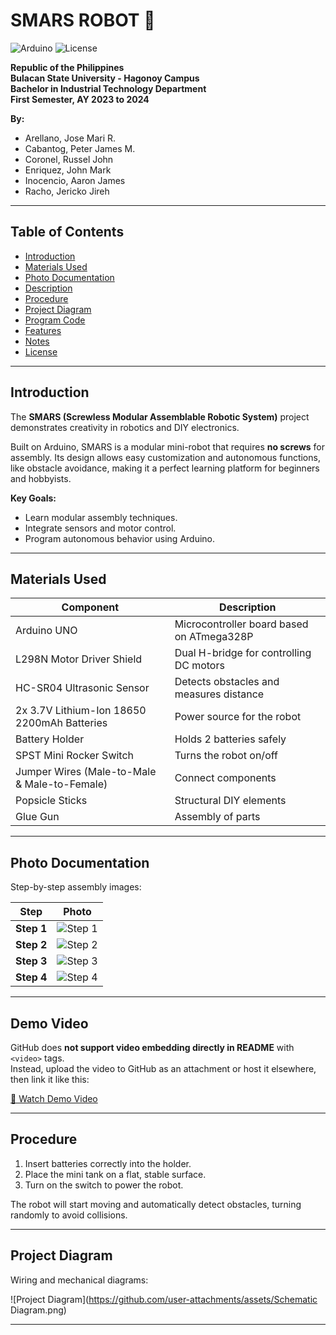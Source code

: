 # SMARS ROBOT 🤖

![Arduino](https://img.shields.io/badge/Platform-Arduino-blue)
![License](https://img.shields.io/badge/License-MIT-green)

**Republic of the Philippines**  
**Bulacan State University - Hagonoy Campus**  
**Bachelor in Industrial Technology Department**  
**First Semester, AY 2023 to 2024**  

**By:**  
- Arellano, Jose Mari R.  
- Cabantog, Peter James M.  
- Coronel, Russel John  
- Enriquez, John Mark  
- Inocencio, Aaron James  
- Racho, Jericko Jireh  

---

## Table of Contents
- [Introduction](#introduction)  
- [Materials Used](#materials-used)  
- [Photo Documentation](#photo-documentation)  
- [Description](#description)  
- [Procedure](#procedure)  
- [Project Diagram](#project-diagram)  
- [Program Code](#program-code)  
- [Features](#features)  
- [Notes](#notes)  
- [License](#license)  

---

## Introduction

The **SMARS (Screwless Modular Assemblable Robotic System)** project demonstrates creativity in robotics and DIY electronics.  

Built on Arduino, SMARS is a modular mini-robot that requires **no screws** for assembly. Its design allows easy customization and autonomous functions, like obstacle avoidance, making it a perfect learning platform for beginners and hobbyists.  

**Key Goals:**  
- Learn modular assembly techniques.  
- Integrate sensors and motor control.  
- Program autonomous behavior using Arduino.  

---

## Materials Used

| Component | Description |
|-----------|-------------|
| Arduino UNO | Microcontroller board based on ATmega328P |
| L298N Motor Driver Shield | Dual H-bridge for controlling DC motors |
| HC-SR04 Ultrasonic Sensor | Detects obstacles and measures distance |
| 2x 3.7V Lithium-Ion 18650 2200mAh Batteries | Power source for the robot |
| Battery Holder | Holds 2 batteries safely |
| SPST Mini Rocker Switch | Turns the robot on/off |
| Jumper Wires (Male-to-Male & Male-to-Female) | Connect components |
| Popsicle Sticks | Structural DIY elements |
| Glue Gun | Assembly of parts |

---

## Photo Documentation

Step-by-step assembly images:

| Step | Photo |
|------|-------|
| **Step 1** | ![Step 1](https://github.com/user-attachments/assets/1.jpg) |
| **Step 2** | ![Step 2](https://github.com/user-attachments/assets/2.jpg) |
| **Step 3** | ![Step 3](https://github.com/user-attachments/assets/3.jpg) |
| **Step 4** | ![Step 4](https://github.com/user-attachments/assets/4.jpg) |

---

## Demo Video

GitHub does **not support video embedding directly in README** with `<video>` tags.  
Instead, upload the video to GitHub as an attachment or host it elsewhere, then link it like this:

[🎥 Watch Demo Video](https://github.com/user-attachments/assets/SMARS_Video.mp4)

---

## Procedure

1. Insert batteries correctly into the holder.  
2. Place the mini tank on a flat, stable surface.  
3. Turn on the switch to power the robot.  

The robot will start moving and automatically detect obstacles, turning randomly to avoid collisions.  

---

## Project Diagram

Wiring and mechanical diagrams:

![Project Diagram](https://github.com/user-attachments/assets/Schematic Diagram.png)

---
